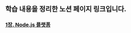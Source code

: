 ## 학습 내용을 정리한 노션 페이지 링크입니다.
### [1장. Node.js 플랫폼](https://observant-colt-711.notion.site/1-Node-js-b7faf992ea4044659a88a2eb09de8dd1)

